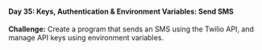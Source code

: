 #### Day 35: Keys, Authentication & Environment Variables: Send SMS
**Challenge:** Create a program that sends an SMS using the Twilio API, and manage API keys using environment variables.



